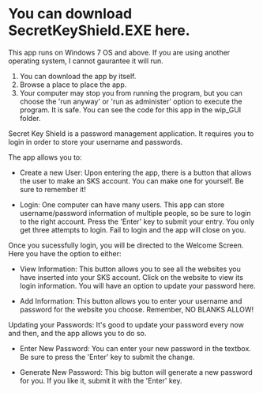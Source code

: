 # You can download SecretKeyShield.EXE here.
This app runs on Windows 7 OS and above. If you are using another operating system, I cannot gaurantee it will run.

1. You can download the app by itself.
2. Browse a place to place the app.
3. Your computer may stop you from running the program, but you can choose the 'run anyway' or 'run as administer' option to execute the program. It is safe. You can see the code for this app in the wip_GUI folder.


Secret Key Shield is a password management application. It requires you to login in order to store your username and passwords.

The app allows you to:

- Create a new User:
  Upon entering the app, there is a button that allows the user to make an SKS account. You can make one for yourself. Be sure to remember it!
  
- Login:
  One computer can have many users. This app can store username/password information of multiple people, so be sure to login to the right account. Press the 'Enter'     key to submit your entry. You only get three attempts to login. Fail to login and the app will close on you. 
  
Once you sucessfully login, you will be directed to the Welcome Screen. Here you have the option to either:

- View Information:
  This button allows you to see all the websites you have inserted into your SKS account. Click on the website to view its login information. You will have an option     to update your password here.
  
- Add Information:
  This button allows you to enter your username and password for the website you choose. Remember, NO BLANKS ALLOW!
  
 Updating your Passwords:
 It's good to update your password every now and then, and the app allows you to do so.
 
 - Enter New Password:
   You can enter your new password in the textbox. Be sure to press the 'Enter' key to submit the change.
   
 - Generate New Password:
   This big button will generate a new password for you. If you like it, submit it with the 'Enter' key.
 
 
 
 
  
  
